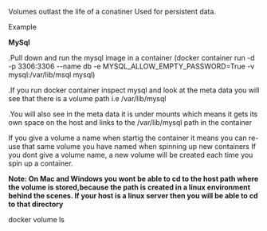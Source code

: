 Volumes outlast the life of a conatiner
Used for persistent data.

Example 

**MySql**

.Pull down and run the mysql image in a container (docker container run -d -p 3306:3306 --name db -e MYSQL_ALLOW_EMPTY_PASSWORD=True  -v mysql:/var/lib/msql mysql) 

.If you run docker container inspect mysql and look at the meta data you will see that there is a volume path i.e /var/lib/mysql

.You will also see in the meta data it is under mounts which means it gets its own space on the host and links to the /var/lib/mysql path in the container

If you give a volume a name when startig the container it means you can re-use that same volume you have named when spinning up new containers
If you dont give a volume name, a new volume will be created each time you spin up a container.

**Note: On Mac and Windows you wont be able to cd to the host path where the volume is stored,because the path is created in a linux environment behind the scenes. If your host is a linux server then you will be able to cd to that directory**

docker volume ls
